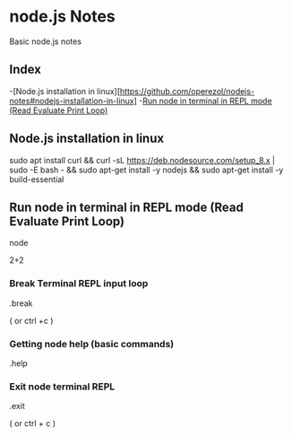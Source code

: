 # node.js Notes
Basic node.js notes

## Index
-[Node.js installation in linux][https://github.com/operezol/nodejs-notes#nodejs-installation-in-linux]
-[Run node in terminal in REPL mode \(Read Evaluate Print Loop\)](https://github.com/operezol/nodejs-notes#run-node-in-terminal-in-repl-mode-read-evaluate-print-loop)

## Node.js installation in linux

sudo apt install curl && 
curl -sL https://deb.nodesource.com/setup_8.x | sudo -E bash - && 
sudo apt-get install -y nodejs && 
sudo apt-get install -y build-essential

## Run node in terminal in REPL mode (Read Evaluate Print Loop)

node

2+2

### Break Terminal REPL input loop

.break

( or ctrl +c )

### Getting node help (basic commands)

.help

### Exit node terminal REPL

.exit

( or ctrl + c )


